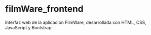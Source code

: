 # filmWare_frontend
Interfaz web de la aplicación FilmWare, desarrollada con HTML, CSS, JavaScript y Bootstrap.
